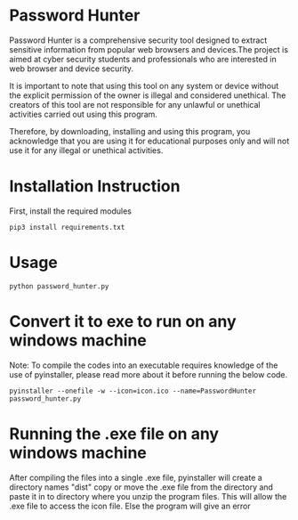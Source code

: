 # Password Hunter
Password Hunter is a comprehensive security tool designed to extract sensitive information from popular web browsers and devices.The project is aimed at cyber security students and professionals who are interested in web browser and device security.

It is important to note that using this tool on any system or device without the explicit permission of the owner is illegal and considered unethical. The creators of this tool are not responsible for any unlawful or unethical activities carried out using this program.

Therefore, by downloading, installing and using this program, you acknowledge that you are using it for educational purposes only and will not use it for any illegal or unethical activities.

# Installation Instruction
First, install the required modules

```
pip3 install requirements.txt
```

# Usage
```
python password_hunter.py
```

# Convert it to exe to run on any windows machine
Note: To compile the codes into an executable requires knowledge of the use of pyinstaller, please read more about it before running the below code.
```
pyinstaller --onefile -w --icon=icon.ico --name=PasswordHunter password_hunter.py
```
# Running the .exe file on any windows machine
After compiling the files into a single .exe file, pyinstaller will create a directory names "dist" copy or move the .exe file from the directory and paste it in to directory where you unzip the program files. This will allow the .exe file to access the icon file. Else the program will give an error